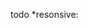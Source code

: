 todo
\*resonsive:

<!-- - hack mobile menu script -->
<!-- - import poppins 600 ??? -->
<!-- - add link t to logo -->
<!-- - center hero copy at mobile -->
<!-- - text align info sec at mobile -->
<!-- - collapse cards to 1col at 800px or so -->
<!-- - trunc root size font for mobile -->
<!-- - button clipping at mobile -->
<!-- - footer nav smaller width at mobile
- footer social icons diff sizes? -->
